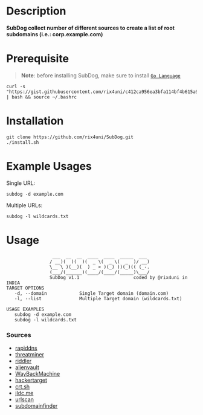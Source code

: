 # Description
**SubDog collect number of different sources to create a list of root subdomains (i.e.: corp.example.com)**

# Prerequisite
> **Note**: before installing SubDog, make sure to install <a href="https://go.dev/dl/">`Go Language`</a>
```
curl -s "https://gist.githubusercontent.com/rix4uni/c412ca956ea3bfa114bf4b615a9762bc/raw/ae999f308cbd9be03f068762cb037343b51a40ce/go.sh" | bash && source ~/.bashrc
```

# Installation

```
git clone https://github.com/rix4uni/SubDog.git
./install.sh
```

# Example Usages

Single URL:
```
subdog -d example.com
```

Multiple URLs:
```
subdog -l wildcards.txt
```

# Usage
```
                 ___  __  __  ____  ____  _____  ___
                / __)(  )(  )(  _ \(  _ \(  _  )/ __)
                \__ \ )(__)(  ) _ < )(_) ))(_)(( (_-.
                (___/(______)(____/(____/(_____)\___/
                SubDog v1.1                    coded by @rix4uni in INDIA
TARGET OPTIONS
   -d, --domain            Single Target domain (domain.com)
   -l, --list              Multiple Target domain (wildcards.txt)

USAGE EXAMPLES
   subdog -d example.com
   subdog -l wildcards.txt
```

### Sources 
- [rapiddns](https://rapiddns.io)
- [threatminer](https://api.threatminer.org) 
- [riddler](https://riddler.io)
- [alienvault](https://otx.alienvault.com)
- [WayBackMachine](http://web.archive.org)
- [hackertarget](https://api.hackertarget.com)
- [crt.sh](https://crt.sh)
- [jldc.me](https://jldc.me)
- [urlscan](https://urlscan.io)
- [subdomainfinder](https://subdomainfinder.c99.nl)

